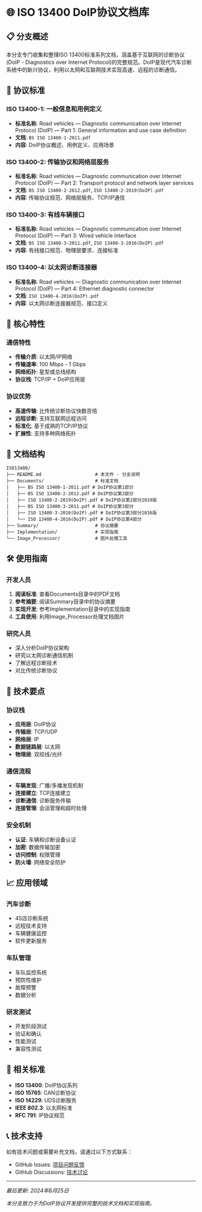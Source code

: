 # 🌐 ISO 13400 DoIP协议文档库

## 📋 分支概述

本分支专门收集和整理ISO 13400标准系列文档，涵盖基于互联网的诊断协议(DoIP - Diagnostics over Internet Protocol)的完整规范。DoIP是现代汽车诊断系统中的新兴协议，利用以太网和互联网技术实现高速、远程的诊断通信。

## 📖 协议标准

### ISO 13400-1: 一般信息和用例定义
- **标准名称**: Road vehicles — Diagnostic communication over Internet Protocol (DoIP) — Part 1: General information and use case definition
- **文档**: `BS ISO 13400-1-2011.pdf`
- **内容**: DoIP协议概述、用例定义、应用场景

### ISO 13400-2: 传输协议和网络层服务
- **标准名称**: Road vehicles — Diagnostic communication over Internet Protocol (DoIP) — Part 2: Transport protocol and network layer services
- **文档**: `BS ISO 13400-2-2012.pdf`, `ISO 13400-2-2019(DoIP).pdf`
- **内容**: 传输协议规范、网络层服务、TCP/IP通信

### ISO 13400-3: 有线车辆接口
- **标准名称**: Road vehicles — Diagnostic communication over Internet Protocol (DoIP) — Part 3: Wired vehicle interface
- **文档**: `BS ISO 13400-3-2011.pdf`, `ISO 13400-3-2016(DoIP).pdf`
- **内容**: 有线接口规范、物理层要求、连接标准

### ISO 13400-4: 以太网诊断连接器
- **标准名称**: Road vehicles — Diagnostic communication over Internet Protocol (DoIP) — Part 4: Ethernet diagnostic connector
- **文档**: `ISO 13400-4-2016(DoIP).pdf`
- **内容**: 以太网诊断连接器规范、接口定义

## 🎯 核心特性

### 通信特性
- **传输介质**: 以太网/IP网络
- **传输速率**: 100 Mbps - 1 Gbps
- **网络拓扑**: 星型或总线结构
- **协议栈**: TCP/IP + DoIP应用层

### 协议优势
- **高速传输**: 比传统诊断协议快数百倍
- **远程诊断**: 支持互联网远程访问
- **标准化**: 基于成熟的TCP/IP协议
- **扩展性**: 支持多种网络拓扑

## 📁 文档结构

```
ISO13400/
├── README.md                    # 本文件 - 分支说明
├── Documents/                   # 标准文档
│   ├── BS ISO 13400-1-2011.pdf # DoIP协议第1部分
│   ├── BS ISO 13400-2-2012.pdf # DoIP协议第2部分
│   ├── ISO 13400-2-2019(DoIP).pdf # DoIP协议第2部分2019版
│   ├── BS ISO 13400-3-2011.pdf # DoIP协议第3部分
│   ├── ISO 13400-3-2016(DoIP).pdf # DoIP协议第3部分2016版
│   └── ISO 13400-4-2016(DoIP).pdf # DoIP协议第4部分
├── Summary/                     # 协议摘要
├── Implementation/              # 实现指南
└── Image_Processor/             # 图片处理工具
```

## 🛠️ 使用指南

### 开发人员
1. **阅读标准**: 查看Documents目录中的PDF文档
2. **参考摘要**: 阅读Summary目录中的协议摘要
3. **实现开发**: 参考Implementation目录中的实现指南
4. **工具使用**: 利用Image_Processor处理文档图片

### 研究人员
- 深入分析DoIP协议架构
- 研究以太网诊断通信机制
- 了解远程诊断技术
- 对比传统诊断协议

## 🔧 技术要点

### 协议栈
- **应用层**: DoIP协议
- **传输层**: TCP/UDP
- **网络层**: IP
- **数据链路层**: 以太网
- **物理层**: 双绞线/光纤

### 通信流程
- **车辆发现**: 广播/多播发现机制
- **连接建立**: TCP连接建立
- **诊断通信**: 诊断服务传输
- **连接管理**: 会话管理和超时处理

### 安全机制
- **认证**: 车辆和诊断设备认证
- **加密**: 数据传输加密
- **访问控制**: 权限管理
- **防火墙**: 网络安全防护

## 📈 应用领域

### 汽车诊断
- 4S店诊断系统
- 远程技术支持
- 车辆健康监控
- 软件更新服务

### 车队管理
- 车队监控系统
- 预防性维护
- 故障预警
- 数据分析

### 研发测试
- 开发阶段测试
- 验证和确认
- 性能测试
- 兼容性测试

## 🔗 相关标准

- **ISO 13400**: DoIP协议系列
- **ISO 15765**: CAN诊断协议
- **ISO 14229**: UDS诊断服务
- **IEEE 802.3**: 以太网标准
- **RFC 791**: IP协议规范

## 📞 技术支持

如有技术问题或需要补充文档，请通过以下方式联系：
- GitHub Issues: [项目问题反馈](https://github.com/duanhaoyu88/ISO/issues)
- GitHub Discussions: [技术讨论](https://github.com/duanhaoyu88/ISO/discussions)

---

*最后更新: 2024年8月25日*

*本分支致力于为DoIP协议开发提供完整的技术文档和实现指南。*

